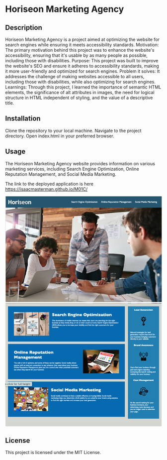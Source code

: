 # Horiseon Marketing Agency

## Description
Horiseon Marketing Agency is a project aimed at optimizing the website for search engines while ensuring it meets accessibility standards.
Motivation: The primary motivation behind this project was to enhance the website's accessibility, ensuring that it's usable by as many people as possible, including those with disabilities.
Purpose: This project was built to improve the website's SEO and ensure it adheres to accessibility standards, making it more user-friendly and optimized for search engines.
Problem it solves: It addresses the challenge of making websites accessible to all users, including those with disabilities, while also optimizing for search engines.
Learnings: Through this project, I learned the importance of semantic HTML elements, the significance of alt attributes in images, the need for logical structure in HTML independent of styling, and the value of a descriptive title.

## Installation
Clone the repository to your local machine.
Navigate to the project directory.
Open index.html in your preferred browser.

## Usage
The Horiseon Marketing Agency website provides information on various marketing services, including Search Engine Optimization, Online Reputation Management, and Social Media Marketing. 

The link to the deployed application is here https://isaacmasterman.github.io/M01C/ 

![Website screenshot 01](assets/images/Horiseon-screenshot-01.png)
![Website screenshot 02](assets/images/Horiseon-screenshot-02.png)

## License
This project is licensed under the MIT License.
